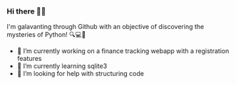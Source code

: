 ### Hi there 👋🏾

I'm galavanting through Github with an objective of discovering the mysteries of Python! 🔍💻🐍

- 🔭 I’m currently working on a finance tracking webapp with a registration features
- 🌱 I’m currently learning sqlite3
- 🤔 I’m looking for help with structuring code


